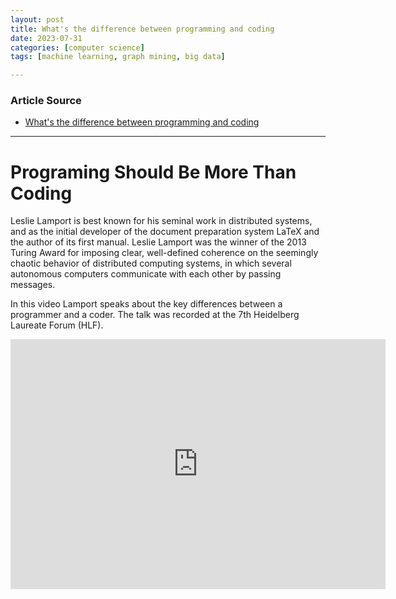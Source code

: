 ```yaml
---
layout: post
title: What's the difference between programming and coding
date: 2023-07-31
categories: [computer science]
tags: [machine learning, graph mining, big data]

---
```


### Article Source

* [What's the difference between programming and coding](https://www.youtube.com/watch?v=4RptzbNNoU0)


---

# Programing Should Be More Than Coding

Leslie Lamport is best known for his seminal work in distributed systems, and as the initial developer of the document preparation system LaTeX and the author of its first manual. Leslie Lamport was the winner of the 2013 Turing Award for imposing clear, well-defined coherence on the seemingly chaotic behavior of distributed computing systems, in which several autonomous computers communicate with each other by passing messages. 

In this video Lamport speaks about the key differences between a programmer and a coder. The talk was recorded at the 7th Heidelberg Laureate Forum (HLF). 

<iframe width="600" height="400" src="https://www.youtube.com/embed/4RptzbNNoU0" title="YouTube video player" frameborder="0" allow="accelerometer; autoplay; clipboard-write; encrypted-media; gyroscope; picture-in-picture; web-share" allowfullscreen></iframe>





